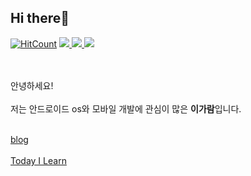 ## Hi there👋
[![HitCount](http://hits.dwyl.com/{username}/{project}.svg)](http://hits.dwyl.com/{username}/{project})
<a href="https://alpox.kr">
  <img src = "http://img.shields.io/badge/-Blog-655ced?style=flat-square&logo=github&link=https://gaaraam.github.io/"/>
  <img src = "http://img.shields.io/badge/-TIL-65caa5?style=flat-square&logo=github&link=https://gaaraam.gitbook.io/"/>
  <img src = "http://img.shields.io/badge/-Instagram-black?style=flat-square&logo=Instagram&link=https://instagram.com/leegaaraam"/>
</a>


<br></br>
안녕하세요!<br></br>
저는 안드로이드 os와 모바일 개발에 관심이 많은 **이가람**입니다.<br></br>

[blog](http://gaaraam.github.io)
<br></br>
[Today I Learn](http://gaaraam.gitbook.io)

<br></br>


